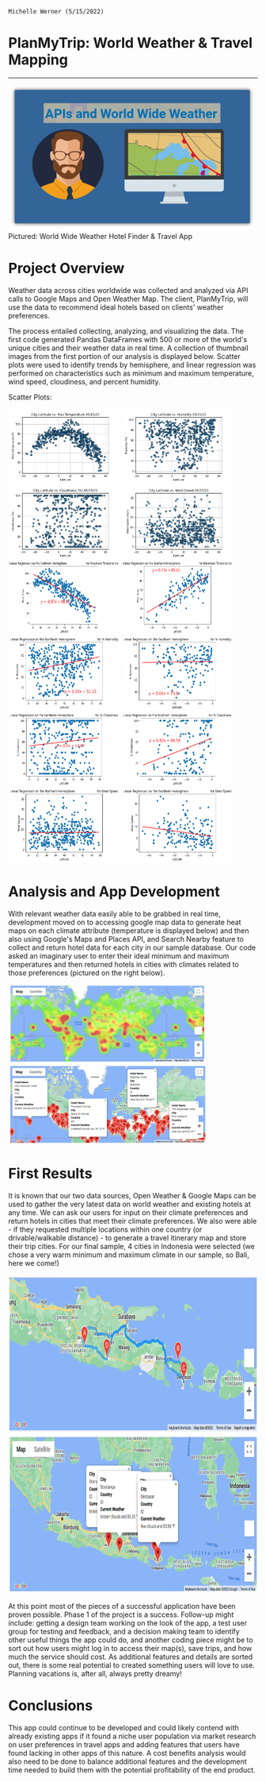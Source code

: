                                                                                            Michelle Werner (5/15/2022)
# PlanMyTrip: World Weather & Travel Mapping
---

<!--![alt](resources/___.png)-->
<img src="https://github.com/miwermi/world-weather-analysis/blob/main/weather_data/www_apis.png" width="500" height="293" alt ="graphic: World Wide Weather">
Pictured: World Wide Weather Hotel Finder & Travel App

# Project Overview
Weather data across cities worldwide was collected and analyzed via API calls to Google Maps and Open Weather Map. The client, PlanMyTrip, will use the data to recommend ideal hotels based on clients' weather preferences.

The process entailed collecting, analyzing, and visualizing the data. The first code generated Pandas DataFrames with 500 or more of the world's unique cities and their weather data in real time. A collection of thumbnail images from the first portion of our analysis is displayed below. Scatter plots were used to identify trends by hemisphere, and linear regression was performed on characteristics such as minimum and maximum temperature, wind speed, cloudiness, and percent humidity.

Scatter Plots:

<img src="https://github.com/miwermi/world-weather-analysis/blob/main/weather_data/Fig1.png" width="225" height="150" alt ="graphic: Fig. 1: Latitude vs Max Temp"> <img src="https://github.com/miwermi/world-weather-analysis/blob/main/weather_data/Fig2.png" width="225" height="150" alt ="graphic: Fig. 2: Latitude vs Humidity"> <img src="https://github.com/miwermi/world-weather-analysis/blob/main/weather_data/Fig3.png" width="225" height="150" alt ="graphic: Fig. 3: Latitude vs Cloudiness"> <img src="https://github.com/miwermi/world-weather-analysis/blob/main/weather_data/Fig4.png" width="225" height="150" alt ="graphic: Fig. 4: Latitude vs Wind Speed"> <img src="https://github.com/miwermi/world-weather-analysis/blob/main/weather_data/Fig5.png" width="225" height="150" alt ="graphic: Fig. 5: Linear Regression for Northern Hem. Max Temp"> <img src="https://github.com/miwermi/world-weather-analysis/blob/main/weather_data/Fig6.png" width="225" height="150" alt ="graphic: Fig. 6: Linear Regression for Southern Hem. Max Temp"> <img src="https://github.com/miwermi/world-weather-analysis/blob/main/weather_data/Fig7.png" width="225" height="150" alt ="graphic: Fig. 7: Linear Regression for Northern Hem. Humidity"> <img src="https://github.com/miwermi/world-weather-analysis/blob/main/weather_data/Fig8.png" width="225" height="150" alt ="graphic: Fig. 8: Linear Regression for Southern Hem. Humidity"> <img src="https://github.com/miwermi/world-weather-analysis/blob/main/weather_data/Fig9.png" width="225" height="150" alt ="graphic: Fig. 9: Linear Regression for Northern Hem. Cloudiness"> <img src="https://github.com/miwermi/world-weather-analysis/blob/main/weather_data/Fig10.png" width="225" height="150" alt ="graphic: Fig. 10: Linear Regression for Southern Hem. Cloudiness"> <img src="https://github.com/miwermi/world-weather-analysis/blob/main/weather_data/Fig11.png" width="225" height="150" alt ="graphic: Fig. 11: Linear Regression for Northern Hem. Wind Speed"> <img src="https://github.com/miwermi/world-weather-analysis/blob/main/weather_data/Fig12.png" width="225" height="150" alt ="graphic: Fig. 12: Linear Regression for Southern Hem. Wind Speed">

# Analysis and App Development

With relevant weather data easily able to be grabbed in real time, development moved on to accessing google map data to generate heat maps on each climate attribute (temperature is displayed below) and then also using Google's Maps and Places API, and Search Nearby feature to collect and return hotel data for each city in our sample database. Our code asked an imaginary user to enter their ideal minimum and maximum temperatures and then returned hotels in cities with climates related to those preferences (pictured on the right below). 

<img src="https://github.com/miwermi/world-weather-analysis/blob/main/weather_data/Fig13.png" width="400" height="160" alt ="graphic: Fig. 13: Heat Map"> <img src="https://github.com/miwermi/world-weather-analysis/blob/main/weather_data/Fig14.png" width="400" height="160" alt ="graphic: Fig. 14: Hotel Map in preferred climate.">

# First Results

It is known that our two data sources, Open Weather & Google Maps can be used to gather the very latest data on world weather and existing hotels at any time.  We can ask our users for input on their climate preferences and return hotels in cities that meet their climate preferences. We also were able - if they requested multiple locations within one country (or drivable/walkable distance) - to generate a travel itinerary map and store their trip cities. 
For our final sample, 4 cities in Indonesia were selected (we chose a very warm minimum and maximum climate in our sample, so Bali, here we come!)

<img src="https://github.com/miwermi/world-weather-analysis/blob/main/Vacation_Itenerary/WeatherPy_travel_map.png" width="800" height="320" alt ="graphic: Travel Map"> 
<img src="https://github.com/miwermi/world-weather-analysis/blob/main/Vacation_Itenerary//WeatherPy_travel_map_markers.png" width="800" height="320" alt ="graphic: Travel Map with City Markers.">

At this point most of the pieces of a successful application have been proven possible. Phase 1 of the project is a success. Follow-up might include: getting a design team working on the look of the app, a test user group for testing and feedback, and a decision making team to identify other useful things the app could do, and another coding piece might be to sort out how users might log in to access their map(s), save trips, and how much the service should cost. As additional features and details are sorted out, there is some real potential to created something users will love to use.  Planning vacations is, after all, always pretty dreamy!

# Conclusions

This app could continue to be developed and could likely contend with already existing apps if it found a niche user population via market research on user preferences in travel apps and adding features that users have found lacking in other apps of this nature. A cost benefits analysis would also need to be done to balance additional features and the development time needed to build them with the potential profitability of the end product. 
